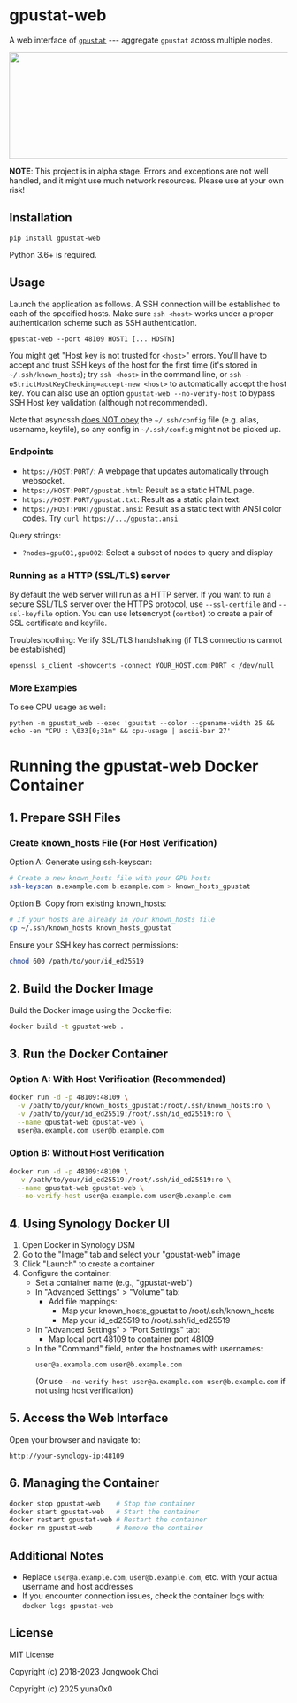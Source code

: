 gpustat-web
===========

A web interface of [`gpustat`][gpustat] ---
aggregate `gpustat` across multiple nodes.

<p align="center">
  <img src="https://github.com/wookayin/gpustat-web/raw/master/screenshot.png" width="800" height="192" />
</p>

**NOTE**: This project is in alpha stage. Errors and exceptions are not well handled, and it might use much network resources. Please use at your own risk!


Installation
-----

```
pip install gpustat-web
```

Python 3.6+ is required.

Usage
-----

Launch the application as follows. A SSH connection will be established to each of the specified hosts.
Make sure `ssh <host>` works under a proper authentication scheme such as SSH authentication.

```
gpustat-web --port 48109 HOST1 [... HOSTN]
```

You might get "Host key is not trusted for `<host>`" errors. You'll have to accept and trust SSH keys of the host for the first time (it's stored in `~/.ssh/known_hosts`);
try `ssh <host>` in the command line, or `ssh -oStrictHostKeyChecking=accept-new <host>` to automatically accept the host key. You can also use an option `gpustat-web --no-verify-host` to bypass SSH Host key validation (although not recommended).

Note that asyncssh [does NOT obey](https://github.com/ronf/asyncssh/issues/108) the `~/.ssh/config` file
(e.g. alias, username, keyfile), so any config in `~/.ssh/config` might not be picked up.


[gpustat]: https://github.com/wookayin/gpustat/


### Endpoints

- `https://HOST:PORT/`: A webpage that updates automatically through websocket.
- `https://HOST:PORT/gpustat.html`: Result as a static HTML page.
- `https://HOST:PORT/gpustat.txt`: Result as a static plain text.
- `https://HOST:PORT/gpustat.ansi`: Result as a static text with ANSI color codes. Try `curl https://.../gpustat.ansi`

Query strings:

- `?nodes=gpu001,gpu002`: Select a subset of nodes to query and display


### Running as a HTTP (SSL/TLS) server

By default the web server will run as a HTTP server.
If you want to run a secure SSL/TLS server over the HTTPS protocol, use `--ssl-certfile` and `--ssl-keyfile` option.
You can use letsencrypt (`certbot`) to create a pair of SSL certificate and keyfile.

Troubleshoothing: Verify SSL/TLS handshaking (if TLS connections cannot be established)
```
openssl s_client -showcerts -connect YOUR_HOST.com:PORT < /dev/null
```


### More Examples

To see CPU usage as well:

```
python -m gpustat_web --exec 'gpustat --color --gpuname-width 25 && echo -en "CPU : \033[0;31m" && cpu-usage | ascii-bar 27'
```

# Running the gpustat-web Docker Container

## 1. Prepare SSH Files

### Create known_hosts File (For Host Verification)

Option A: Generate using ssh-keyscan:
```bash
# Create a new known_hosts file with your GPU hosts
ssh-keyscan a.example.com b.example.com > known_hosts_gpustat
```

Option B: Copy from existing known_hosts:
```bash
# If your hosts are already in your known_hosts file
cp ~/.ssh/known_hosts known_hosts_gpustat
```

Ensure your SSH key has correct permissions:
```bash
chmod 600 /path/to/your/id_ed25519
```

## 2. Build the Docker Image

Build the Docker image using the Dockerfile:
```bash
docker build -t gpustat-web .
```

## 3. Run the Docker Container

### Option A: With Host Verification (Recommended)

```bash
docker run -d -p 48109:48109 \
  -v /path/to/your/known_hosts_gpustat:/root/.ssh/known_hosts:ro \
  -v /path/to/your/id_ed25519:/root/.ssh/id_ed25519:ro \
  --name gpustat-web gpustat-web \
  user@a.example.com user@b.example.com
```

### Option B: Without Host Verification

```bash
docker run -d -p 48109:48109 \
  -v /path/to/your/id_ed25519:/root/.ssh/id_ed25519:ro \
  --name gpustat-web gpustat-web \
  --no-verify-host user@a.example.com user@b.example.com
```

## 4. Using Synology Docker UI

1. Open Docker in Synology DSM
2. Go to the "Image" tab and select your "gpustat-web" image
3. Click "Launch" to create a container
4. Configure the container:
   - Set a container name (e.g., "gpustat-web")
   - In "Advanced Settings" > "Volume" tab:
     - Add file mappings:
       - Map your known_hosts_gpustat to /root/.ssh/known_hosts
       - Map your id_ed25519 to /root/.ssh/id_ed25519
   - In "Advanced Settings" > "Port Settings" tab:
     - Map local port 48109 to container port 48109
   - In the "Command" field, enter the hostnames with usernames:
     ```
     user@a.example.com user@b.example.com
     ```
     (Or use `--no-verify-host user@a.example.com user@b.example.com` if not using host verification)

## 5. Access the Web Interface

Open your browser and navigate to:
```
http://your-synology-ip:48109
```

## 6. Managing the Container

```bash
docker stop gpustat-web    # Stop the container
docker start gpustat-web   # Start the container
docker restart gpustat-web # Restart the container
docker rm gpustat-web      # Remove the container
```

## Additional Notes

- Replace `user@a.example.com`, `user@b.example.com`, etc. with your actual username and host addresses
- If you encounter connection issues, check the container logs with: `docker logs gpustat-web`


License
-------

MIT License

Copyright (c) 2018-2023 Jongwook Choi

Copyright (c) 2025 yuna0x0
